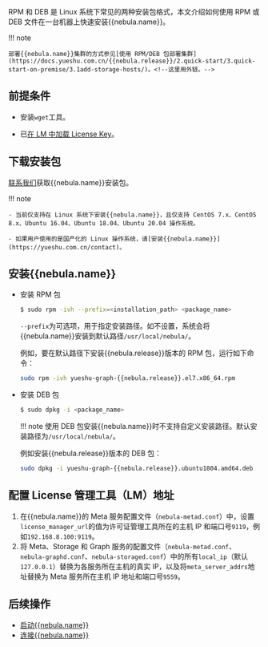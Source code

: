 RPM 和 DEB 是 Linux 系统下常见的两种安装包格式，本文介绍如何使用 RPM 或 DEB 文件在一台机器上快速安装{{nebula.name}}。

!!! note

    部署{{nebula.name}}集群的方式参见[使用 RPM/DEB 包部署集群](https://docs.yueshu.com.cn/{{nebula.release}}/2.quick-start/3.quick-start-on-premise/3.1add-storage-hosts/)。<!--这里用外链。-->


## 前提条件

- 安装`wget`工具。

- 已[在 LM 中加载 License Key](https://docs.yueshu.com.cn/{{nebula.release}}/9.about-license/2.license-management-suite/3.license-manager/)。


## 下载安装包




[联系我们](https://yueshu.com.cn/contact)获取{{nebula.name}}安装包。



!!! note

    - 当前仅支持在 Linux 系统下安装{{nebula.name}}，且仅支持 CentOS 7.x、CentOS 8.x、Ubuntu 16.04、Ubuntu 18.04、Ubuntu 20.04 操作系统。
  
    - 如果用户使用的是国产化的 Linux 操作系统，请[安装{{nebula.name}}](https://yueshu.com.cn/contact)。  




## 安装{{nebula.name}}

- 安装 RPM 包

  ```bash
  $ sudo rpm -ivh --prefix=<installation_path> <package_name>
  ```
  
  `--prefix`为可选项，用于指定安装路径。如不设置，系统会将{{nebula.name}}安装到默认路径`/usr/local/nebula/`。

  例如，要在默认路径下安装{{nebula.release}}版本的 RPM 包，运行如下命令：

  

  
  ```bash
  sudo rpm -ivh yueshu-graph-{{nebula.release}}.el7.x86_64.rpm
  ```  
  

- 安装 DEB 包

  ```bash
  $ sudo dpkg -i <package_name>
  ```

  !!! note
        使用 DEB 包安装{{nebula.name}}时不支持自定义安装路径。默认安装路径为`/usr/local/nebula/`。

  例如安装{{nebula.release}}版本的 DEB 包：

  

  
  ```bash
  sudo dpkg -i yueshu-graph-{{nebula.release}}.ubuntu1804.amd64.deb
  ```
  



## 配置 License 管理工具（LM）地址

1. 在{{nebula.name}}的 Meta 服务配置文件（`nebula-metad.conf`）中，设置`license_manager_url`的值为许可证管理工具所在的主机 IP 和端口号`9119`，例如`192.168.8.100:9119`。
2. 将 Meta、Storage 和 Graph 服务的配置文件（`nebula-metad.conf`、`nebula-graphd.conf`、`nebula-storaged.conf`）中的所有`local_ip`（默认`127.0.0.1`）替换为各服务所在主机的真实 IP，以及将`meta_server_addrs`地址替换为 Meta 服务所在主机 IP 地址和端口号`9559`。



## 后续操作

- [启动{{nebula.name}}](https://docs.yueshu.com.cn/{{nebula.release}}/2.quick-start/3.quick-start-on-premise/5.start-stop-service/)<!--这里用外链。-->
- [连接{{nebula.name}}](https://docs.yueshu.com.cn/{{nebula.release}}/2.quick-start/3.quick-start-on-premise/3.connect-to-nebula-graph/)<!--这里用外链。-->
